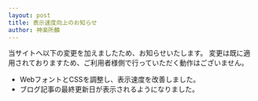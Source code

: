 ```yaml
---
layout: post
title: 表示速度向上のお知らせ
author: 神楽所麟
---
```

当サイトへ以下の変更を加えましたため、お知らせいたします。
変更は既に適用されておりますため、ご利用者様側で行っていただく動作はございません。
- WebフォントとCSSを調整し、表示速度を改善しました。
- ブログ記事の最終更新日が表示されるようになりました。
